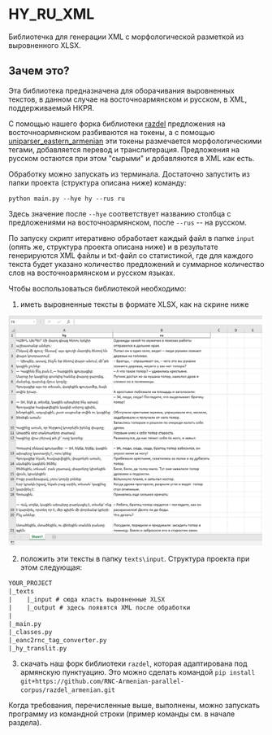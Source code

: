 # HY_RU_XML
Библиотечка для генерации XML с морфологической разметкой из выровненного XLSX.

## Зачем это?
Эта библиотека предназначена для оборачивания выровненных текстов, в данном случае на восточноармянском и русском, в XML, поддерживаемый НКРЯ.

С помощью нашего форка библиотеки [razdel](https://github.com/natasha/razdel) предложения на восточноармянском разбиваются на токены, а с помощью [uniparser_eastern_armenian](https://bitbucket.org/timarkh/uniparser-grammar-eastern-armenian/src/master/analyzer/UniParser/) эти токены размечается морфологическими тегами, добавляется перевод и транслитерация. Предложения на русском остаются при этом "сырыми" и добавляются в XML как есть.

Обработку можно запускать из терминала. Достаточно запустить из папки проекта (структура описана ниже) команду:
```shell
python main.py --hye hy --rus ru
```
Здесь значение после `--hye` соответствует названию столбца с предложениями на восточноармянском, после `--rus` -- на русском.

По запуску скрипт итеративно обработает каждый файл в папке `input` (опять же, структура проекта описана ниже) и в результате генерируются XML файлы и txt-файл со статистикой, где для каждого текста будет указано количество предложений и суммарное количество слов на восточноармянском и русском языках.  

Чтобы воспользоваться библиотекой необходимо:

1) иметь выровненные тексты в формате XLSX, как на скрине ниже
<img src="readme_assets/xlsx_example.png" width="500">


2) положить эти тексты в папку `texts\input`. Структура проекта при этом следующая:
```
YOUR_PROJECT
|_texts
|    |_input # сюда класть выровненные XLSX
|    |_output # здесь появятся XML после обработки
|
|_main.py
|_classes.py
|_eanc2rnc_tag_converter.py
|_hy_translit.py
```

3) скачать наш форк библиотеки `razdel`, которая адаптирована под армянскую пунктуацию. Это можно сделать командой
`pip install git+https://github.com/RNC-Armenian-parallel-corpus/razdel_armenian.git`

Когда требования, перечисленные выше, выполнены, можно запускать программу из командной строки (пример команды см. в начале раздела).
